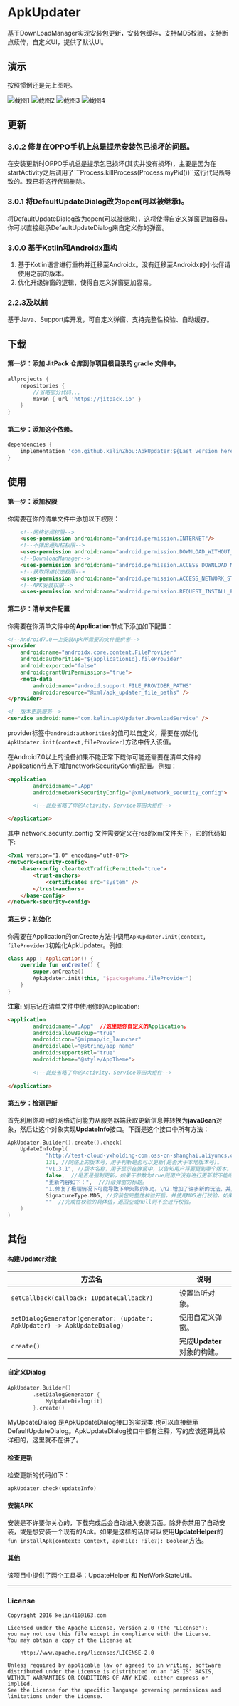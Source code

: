 # ApkUpdater
基于DownLoadManager实现安装包更新，安装包缓存，支持MD5校验，支持断点续传，自定义UI，提供了默认UI。


## 演示
按照惯例还是先上图吧。

![截图1](materials/demo_01.png)
![截图2](materials/demo_02.png)
![截图3](materials/demo_03.png)
![截图4](materials/demo_04.png)

## 更新
### 3.0.2 修复在OPPO手机上总是提示安装包已损坏的问题。
在安装更新时OPPO手机总是提示包已损坏(其实并没有损坏)，主要是因为在startActivity之后调用了```Process.killProcess(Process.myPid())``这行代码所导致的。现已将这行代码删除。

### 3.0.1 将DefaultUpdateDialog改为open(可以被继承)。
将DefaultUpdateDialog改为open(可以被继承)，这将使得自定义弹窗更加容易，你可以直接继承DefaultUpdateDialog来自定义你的弹窗。

### 3.0.0 基于Kotlin和Androidx重构
1. 基于Kotlin语言进行重构并迁移至Androidx。没有迁移至Androidx的小伙伴请使用之前的版本。
2. 优化升级弹窗的逻辑，使得自定义弹窗更加容易。

### 2.2.3及以前
基于Java、Support库开发，可自定义弹窗、支持完整性校验、自动缓存。

## 下载
#### 第一步：添加 JitPack 仓库到你项目根目录的 gradle 文件中。
```groovy
allprojects {
    repositories {
        //省略部分代码...
        maven { url 'https://jitpack.io' }
    }
}
```
#### 第二步：添加这个依赖。
```groovy
dependencies {
    implementation 'com.github.kelinZhou:ApkUpdater:${Last version here!}'
}
```

## 使用
#### 第一步：添加权限
你需要在你的清单文件中添加以下权限：
```html
    <!--网络访问权限-->
    <uses-permission android:name="android.permission.INTERNET"/>
    <!--不弹出通知栏权限-->
    <uses-permission android:name="android.permission.DOWNLOAD_WITHOUT_NOTIFICATION"/>
    <!--DownloadManager-->
    <uses-permission android:name="android.permission.ACCESS_DOWNLOAD_MANAGER"/>
    <!--获取网络状态权限-->
    <uses-permission android:name="android.permission.ACCESS_NETWORK_STATE"/>
    <!--APK安装权限-->
    <uses-permission android:name="android.permission.REQUEST_INSTALL_PACKAGES"/>
```

#### 第二步：清单文件配置
你需要在你清单文件中的**Application**节点下添加如下配置：
```html
<!--Android7.0一上安装Apk所需要的文件提供者-->
<provider
    android:name="androidx.core.content.FileProvider"
    android:authorities="${applicationId}.fileProvider" 
    android:exported="false"
    android:grantUriPermissions="true">
    <meta-data
        android:name="android.support.FILE_PROVIDER_PATHS"
        android:resource="@xml/apk_updater_file_paths" />
</provider>

<!--版本更新服务-->
<service android:name="com.kelin.apkUpdater.DownloadService" />
```
provider标签中```android:authorities```的值可以自定义，需要在初始化```ApkUpdater.init(context,fileProvider)```方法中传入该值。

在Android7.0以上的设备如果不能正常下载你可能还需要在清单文件的Application节点下增加networkSecurityConfig配置。例如：
```html
<application
        android:name=".App"
        android:networkSecurityConfig="@xml/network_security_config">

        <!--此处省略了你的Activity、Service等四大组件-->
        
</application>
```
其中 network_security_config 文件需要定义在res的xml文件夹下，它的代码如下:
```html
<?xml version="1.0" encoding="utf-8"?>
<network-security-config>
    <base-config cleartextTrafficPermitted="true">
        <trust-anchors>
            <certificates src="system" />
        </trust-anchors>
    </base-config>
</network-security-config>
```
#### 第三步：初始化
你需要在Application的onCreate方法中调用``` ApkUpdater.init(context, fileProvider) ```初始化ApkUpdater。例如:
```kotlin
class App : Application() {
    override fun onCreate() {
        super.onCreate()
        ApkUpdater.init(this, "$packageName.fileProvider")
    }
}
```
**注意:** 别忘记在清单文件中使用你的Application:
```html
<application
        android:name=".App"  //这里是你自定义的Application。
        android:allowBackup="true"
        android:icon="@mipmap/ic_launcher"
        android:label="@string/app_name"
        android:supportsRtl="true"
        android:theme="@style/AppTheme">
        
        <!--此处省略了你的Activity、Service等四大组件-->
        
</application>
```

#### 第五步：检测更新
首先利用你项目的网络访问能力从服务器端获取更新信息并转换为**javaBean**对象，然后让这个对象实现**UpdateInfo**接口。下面是这个接口中所有方法：
```kotlin
ApkUpdater.Builder().create().check(
    UpdateInfoImpl(
            "http://test-cloud-yxholding-com.oss-cn-shanghai.aliyuncs.com/yx-logistics/file/file/20200703/1593709201374.apk", //安装包下载地址
            131, //网络上的版本号，用于判断是否可以更新(是否大于本地版本号)。
            "v1.3.1", //版本名称，用于显示在弹窗中，以告知用户将要更到哪个版本。
            false,  //是否是强制更新，如果干参数为true则用户没有进行更新就不能继续使用App。(当旧版本存在严重的Bug时或新功能不与旧版兼容时使用)
            "更新内容如下：",  //升级弹窗的标题。
            "1.修复了极端情况下可能导致下单失败的bug。\n2.增加了许多新的玩法，并且增加了app的稳定性。 \n3.这是测试内容，其实什么都没有更新。", //升级弹窗的消息内容，用于告知用户本次更新的内容。
            SignatureType.MD5, //安装包完整性校验开启，并使用MD5进行校验，如果不想开启，传null。(目前只支持MD5和SHA1)
            ""  //完成性校验的具体值，返回空或null则不会进行校验。
    )
)
```
## 其他
#### 构建**Updater**对象

|方法名|说明|
|-----|------|
|```setCallback(callback: IUpdateCallback?)```|设置监听对象。|
|```setDialogGenerator(generator: (updater: ApkUpdater) -> ApkUpdateDialog)```|使用自定义弹窗。|
|```create()```|完成**Updater**对象的构建。|
#### 自定义Dialog
```kotlin
ApkUpdater.Builder()
        .setDialogGenerator {
            MyUpdateDialog(it)
        }.create()
```
MyUpdateDialog 是ApkUpdateDialog接口的实现类,也可以直接继承DefaultUpdateDialog。ApkUpdateDialog接口中都有注释，写的应该还算比较详细的，这里就不在讲了。
#### 检查更新
检查更新的代码如下：
```kotlin
apkUpdater.check(updateInfo)
```
#### 安装APK
安装是不许要你关心的，下载完成后会自动进入安装页面。除非你禁用了自动安装，或是想安装一个现有的Apk。如果是这样的话你可以使用**UpdateHelper**的```fun installApk(context: Context, apkFile: File?): Boolean```方法。

#### 其他
该项目中提供了两个工具类：UpdateHelper 和 NetWorkStateUtil。

* * *
### License
```
Copyright 2016 kelin410@163.com

Licensed under the Apache License, Version 2.0 (the "License");
you may not use this file except in compliance with the License.
You may obtain a copy of the License at

    http://www.apache.org/licenses/LICENSE-2.0

Unless required by applicable law or agreed to in writing, software
distributed under the License is distributed on an "AS IS" BASIS,
WITHOUT WARRANTIES OR CONDITIONS OF ANY KIND, either express or implied.
See the License for the specific language governing permissions and
limitations under the License.
```
